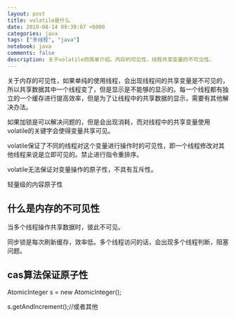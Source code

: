 ```yaml
---
layout: post
title: volatile是什么 
date: 2019-08-14 09:39:07 +0800 
categories: java 
tags: ["多线程", "java"]
notebook: java
comments: false
description: 关于volatile的简单介绍。内存的可见性，线程共享变量的不可见性。
---
```

关于内存的可见性，如果单纯的使用线程，会出现线程间的共享变量是不可见的，所以共享数据其中一个线程变了，但是显示是不能够的显示的。每一个线程都有独立的一个缓存进行提高效率，但是为了让线程中的共享数据的显示，需要有其他解决办法。

如果加锁是可以解决问题的，但是会出现消耗，而对线程中的共享变量使用volatile的关键字会使得变量共享可见。

volatile保证了不同的线程对这个变量进行操作时的可见性，即一个线程修改对其他线程来说是立即可见的。禁止进行指令重排序。

volatile无法保证对变量操作的原子性，不具有互斥性。

轻量级的内容原子性

## 什么是内存的不可见性

当多个线程操作共享数据时，彼此不可见。

同步锁是每次刷新缓存，效率低。多个线程访问的话，会出现多个线程判断，阻塞问题。


## cas算法保证原子性

AtomicInteger s = new AtomicInteger();

s.getAndIncrement();//或者其他
